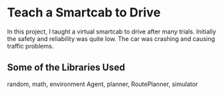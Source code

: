 # Teach a Smartcab to Drive
In this project, I taught a virtual smartcab to drive after many trials.  Initially the safety and reliability was quite low. The car was crashing and causing traffic problems.

## Some of the Libraries Used

random, math, environment Agent, planner, RoutePlanner, simulator 


